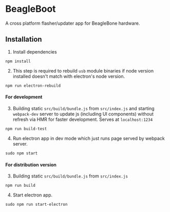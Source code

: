 # BeagleBoot
A cross platform flasher/updater app for BeagleBone hardware.

## Installation
1. Install dependencies
```
npm install
```
2. This step is required to rebuild `usb` module binaries if node version installed doesn't match with electron's node version.
```
npm run electron-rebuild
```
#### For development
3. Building static `src/build/bundle.js` from `src/index.js` and starting `webpack-dev` server to update js (including UI components) without refresh via HMR for faster development. Serves at `localhost:1234`
```
npm run build-test
``` 
4. Run electron app in dev mode which just runs page served by webpack server.
```
sudo npm start
```
#### For distribution version
3. Building static `src/build/bundle.js` from `src/index.js`
```
npm run build
```
4. Start electron app.
```
sudo npm run start-electron
```

